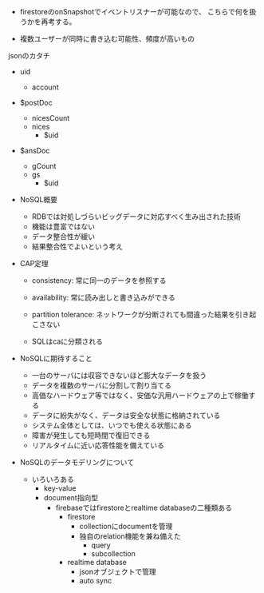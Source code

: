 
* firestoreのonSnapshotでイベントリスナーが可能なので、
こちらで何を扱うかを再考する。

* 複数ユーザーが同時に書き込む可能性、頻度が高いもの

jsonのカタチ

* uid
    * account

* $postDoc
    * nicesCount
    * nices
        * $uid

* $ansDoc
    * gCount
    * gs
        * $uid

* NoSQL概要
    * RDBでは対処しづらいビッグデータに対応すべく生み出された技術
    * 機能は豊富ではない
    * データ整合性が緩い
    * 結果整合性でよいという考え

* CAP定理
    * consistency: 常に同一のデータを参照する
    * availability: 常に読み出しと書き込みができる
    * partition tolerance: ネットワークが分断されても間違った結果を引き起こさない

    * SQLはcaに分類される

* NoSQLに期待すること
    * 一台のサーバには収容できないほど膨大なデータを扱う
    * データを複数のサーバに分割して割り当てる
    * 高価なハードウェア等ではなく、安価な汎用ハードウェアの上で稼働する
    * データに紛失がなく、データは安全な状態に格納されている
    * システム全体としては、いつでも使える状態にある
    * 障害が発生しても短時間で復旧できる
    * リアルタイムに近い応答性能を備えている

* NoSQLのデータモデリングについて
    * いろいろある
        * key-value
        * document指向型
            * firebaseではfirestoreとrealtime databaseの二種類ある
                * firestore
                    * collectionにdocumentを管理
                    * 独自のrelation機能を兼ね備えた
                        * query
                        * subcollection
                * realtime database 
                    * jsonオブジェクトで管理
                    * auto sync



